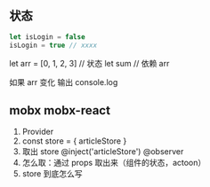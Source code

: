 ## 状态
```js
let isLogin = false
isLogin = true // xxxx
```
let arr  = [0, 1, 2, 3]   // 状态
let sum   // 依赖 arr

如果 arr 变化 输出 console.log
<!-- log -->


## mobx mobx-react
1. Provider
2. const store = {
  articleStore
}
3. 取出 store @inject('articleStore') @observer
4. 怎么取：通过 props 取出来（组件的状态，actoon）
5. store 到底怎么写
